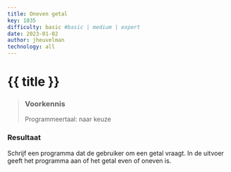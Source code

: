 ```yaml
---
title: Oneven getal
key: 1035
difficulty: basic #basic | medium | expert
date: 2023-01-02
author: jheuvelman
technology: all
---
```




# {{ title }}

> ### Voorkennis
> Programmeertaal: naar keuze

### Resultaat
Schrijf een programma dat de gebruiker om een getal vraagt. In de
uitvoer geeft het programma aan of het getal even of oneven is.
